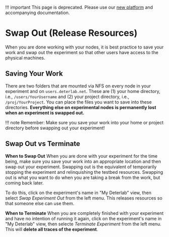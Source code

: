 
!!! important
    This page is deprecated. Please use our <a href="https://launch.mod.deterlab.net/">new platform</a> and accompanying documentation.

# Swap Out (Release Resources)

When you are done working with your nodes, it is best practice to save your work and swap out the experiment so that other users have access to the physical machines.

## Saving Your Work

There are two folders that are mounted via NFS on every node in your experiment and on `users.deterlab.net`. These are (1) your home directory, i.e., `/users/YourUsername` and (2) your project directory, i.e., `/proj/YourProject`. You can place the files you want to save into these directories.  **Everything else on experimental nodes is permanently lost when an experiment is swapped out.**

!!! note
    Remember: Make sure you save your work into your home or project directory before swapping out your experiment!

## Swap Out vs Terminate

**When to Swap Out**
When you are done with your experiment for the time being, make sure you save your work into an appropriate location and then swap out your experiment. Swapping out is the equivalent of temporarily stopping the experiment and relinquishing the testbed resources. Swapping out is what you want to do when you are taking a break from the work, but coming back later. 

To do this, click on the experiment's name in "My Deterlab" view, then select *Swap Experiment Out* from the left menu. This releases resources so that someone else can use them.

**When to Terminate**
When you are completely finished with your experiment and have no intention of running it again, click on the experiment's name in "My Deterlab" view, then selecte *Terminate Experiment* from the left menu. This will **delete all traces of the experiment**. 

